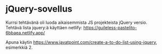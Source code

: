 # jQuery-sovellus
Kurrsi tehtävänä oli luoda aikaisemmista JS projekteista jQuery versio.
Tehtävä lista jquery:ä käyttäen
netlify: https://guileless-pastelito-6bbaea.netlify.app/

Apuna käytin https://www.javatpoint.com/create-a-to-do-list-using-jquery, esimerkkiä 2.
